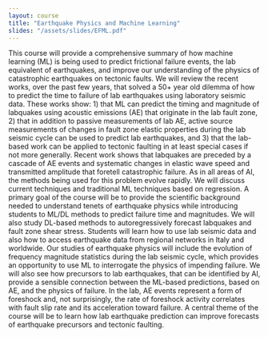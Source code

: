 ```yaml
---
layout: course
title: "Earthquake Physics and Machine Learning"
slides: "/assets/slides/EFML.pdf"
---
```


This
course will provide a comprehensive summary of how machine learning (ML) is
being used to predict frictional failure events, the lab equivalent of
earthquakes, and improve our understanding of the physics of catastrophic earthquakes
on tectonic faults.  We will review the
recent works, over the past few years, that solved a 50+ year old dilemma of
how to predict the time to failure of lab earthquakes using laboratory seismic data.
These works show: 1) that ML can predict the timing and magnitude of labquakes
using acoustic emissions (AE) that originate in the lab fault zone, 2) that in
addition to passive measurements of lab AE, active source measurements of
changes in fault zone elastic properties during the lab seismic cycle can be
used to predict lab earthquakes, and 3) that the lab-based work can be applied
to tectonic faulting in at least special cases if not more generally. Recent
work shows that labquakes are preceded by a cascade of AE events and systematic
changes in elastic wave speed and transmitted amplitude that foretell
catastrophic failure. As in all areas of AI, the methods being used for this
problem evolve rapidly. We will discuss current techniques and traditional ML
techniques based on regression. A primary goal of the course will be to provide
the scientific background needed to understand tenets of earthquake physics
while introducing students to ML/DL methods to predict failure time and
magnitudes. We will also study DL-based methods to autoregressively forecast
labquakes and fault zone shear stress. Students will learn how to use lab
seismic data and also how to access earthquake data from regional networks in
Italy and worldwide. Our studies of earthquake physics will include the
evolution of frequency magnitude statistics during the lab seismic cycle, which
provides an opportunity to use ML to interrogate the physics of impending failure.  We will also see how precursors to lab
earthquakes, that can be identified by AI,  provide a sensible connection between the
ML-based predictions, based on AE, and the physics of failure.  In the lab, AE events represent a form of
foreshock and, not surprisingly, the rate of foreshock activity correlates with
fault slip rate and its acceleration toward failure.  A central theme of the course will be to
learn how lab earthquake prediction can improve forecasts of earthquake
precursors and tectonic faulting.

